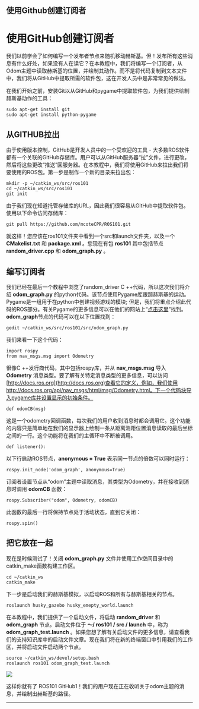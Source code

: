 ## 使用Github创建订阅者

# 使用GitHub创建订阅者

我们以前学会了如何编写一个发布者节点来随机移动赫斯基。但！发布所有这些消息有什么好处，如果没有人在读它？在本教程中，我们将编写一个订阅者，从Odom主题中读取赫斯基的位置，并绘制其动作。而不是将代码复制到文本文件中，我们将从GitHub中提取所需的软件包，这在开发人员中是非常常见的做法。

在我们开始之前，安装Git以从GitHub和pygame中提取软件包，为我们提供绘制赫斯基动作的工具：

	sudo apt-get install git
	sudo apt-get install python-pygame

## 从GITHUB拉出

由于使用版本控制，GitHub是开发人员中的一个受欢迎的工具 - 大多数ROS软件都有一个关联的GitHub存储库。用户可以从GitHub服务器“拉”文件，进行更改，然后将这些更改“推送”回服务器。在本教程中，我们将使用GitHub来拉出我们将要使用的ROS包。第一步是制作一个新的目录来拉出包：

	mkdir -p ~/catkin_ws/src/ros101
	cd ~/catkin_ws/src/ros101
	git init

由于我们现在知道托管存储库的URL，因此我们很容易从GitHub中提取软件包。使用以下命令访问存储库：

	git pull https://github.com/mcoteCPR/ROS101.git

就这样！您应该在ros101文件夹中看到一个src和launch文件夹，以及一个 **CMakelist.txt** 和 **package.xml** 。您现在有包 **ros101** 其中包括节点 **random_driver.cpp** 和 **odom_graph.py** 。

## 编写订阅者

我们已经在最后一个教程中浏览了random_driver C ++代码，所以这次我们将介绍 **odom_graph.py** 的python代码。该节点使用Pygame库跟踪赫斯基的运动。Pygame是一组用于在python中创建视频游戏的模块; 但是，我们将重点介绍此代码的ROS部分。有关Pygame的更多信息可以在他们的网站上“[点击这里](http://www.pygame.org/news)”找到。**odom_graph**节点的代码可以在以下位置找到：

	gedit ~/catkin_ws/src/ros101/src/odom_graph.py

我们来看一下这个代码：

	import rospy
	from nav_msgs.msg import Odometry

很像C ++发行商代码，其中包括rospy库，并从 **nav_msgs.msg** 导入 **Odometry** 消息类型。要了解有关特定消息类型的更多信息，可以访问[http://docs.ros.org](http://docs.ros.org)查看它的定义，例如，我们使用http://docs.ros.org/api/nav_msgs/html/msg/Odometry.html。下一个代码块导入pygame库并设置显示的初始条件。

	def odomCB(msg)

这是一个odometry回调函数，每次我们的用户收到消息时都会调用它。这个功能的内容只是简单地在我们的显示器上绘制一条从距离测距位置消息读取的最后坐标之间的一行。这个功能将在我们的主循环中不断被调用。
	
	def listener():

以下行启动ROS节点，**anonymous = True** 表示同一节点的倍数可以同时运行：

	rospy.init_node('odom_graph', anonymous=True)

订阅者设置节点从“odom”主题中读取消息，其类型为Odometry，并在接收到消息时调用 **odomCB** 函数：

	rospy.Subscriber("odom", Odometry, odomCB)

此函数的最后一行将保持节点处于活动状态，直到它关闭：

	rospy.spin()

## 把它放在一起

现在是时候测试了！关闭 **odom_graph.py** 文件并使用工作空间目录中的catkin_make函数构建工作区。

	cd ~/catkin_ws
	catkin_make

下一步是启动我们的赫斯基模拟，以启动ROS和所有与赫斯基相关的节点。

	roslaunch husky_gazebo husky_emepty_world.launch

在本教程中，我们提供了一个启动文件，将启动 **random_driver** 和 **odom_graph** 节点。启动文件位于 **〜/ ros101 / src / launch** 中，称为 **odom_graph_test.launch** 。如果您想了解有关启动文件的更多信息，请查看我们的支持知识库中的启动文件文章。现在我们将在新的终端窗口中引用我们的工作区，并将启动文件启动两个节点。

	source ~/catkin_ws/devel/setup.bash
	roslaunch ros101 odom_graph_test.launch

![](https://i.loli.net/2017/08/23/599d3583cbb7e.png)


这样你就有了 ROS101 GitHub1！我们的用户现在正在收听关于odom主题的消息，并绘制出赫斯基的路径。

---